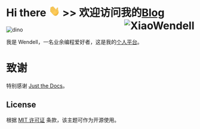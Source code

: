 # Hi there <img src="https://raw.githubusercontent.com/XiaoWendell/XiaoWendell/master/images/wave.gif" width="30px" height="30px" /> \>> 欢迎访问我的[Blog](https://XiaoWendell.github.io/) <img align="right" src="https://profile-counter.glitch.me/XiaoWendell/count.svg" alt="XiaoWendell" />

![dino](https://raw.githubusercontent.com/XiaoWendell/ProjectAssets/master/images/GIF/dino.gif "dino")

<!-- ![dino](assets\img\readme\dino.gif) -->

我是 Wendell，一名业余编程爱好者，这是我的[个人平台](https://XiaoWendell.github.io/)。

# 致谢

特别感谢 [Just the Docs](https://just-the-docs.github.io/just-the-docs-template/)。

## License
根据 [MIT 许可证](http://opensource.org/licenses/MIT) 条款，该主题可作为开源使用。
